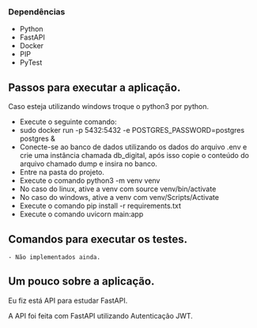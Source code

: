 
### Dependências

- Python
- FastAPI
- Docker
- PIP
- PyTest


## Passos para executar a aplicação.
Caso esteja utilizando windows troque o python3 por python.

- Execute o seguinte comando:
- sudo docker run -p 5432:5432 -e POSTGRES_PASSWORD=postgres postgres &
- Conecte-se ao banco de dados utilizando os dados do arquivo .env e crie uma instância chamada db_digital, após isso copie o conteúdo do arquivo chamado dump e insira no banco.
- Entre na pasta do projeto.
- Execute o comando python3 -m venv venv
- No caso do linux, ative a venv com source venv/bin/activate
- No caso do windows, ative a venv com venv/Scripts/Activate
- Execute o comando pip install -r requirements.txt
- Execute o comando uvicorn main:app

## Comandos para executar os testes.
    - Não implementados ainda.
	
## Um pouco sobre a aplicação.
Eu fiz está API para estudar FastAPI.

A API foi feita com FastAPI utilizando Autenticação JWT.